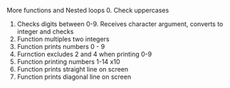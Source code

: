 More functions and Nested loops
0. Check uppercases
1. Checks digits between 0-9. Receives character argument, converts to integer and checks
2. Function multiples two integers
3. Function prints numbers 0 - 9
4. Furnction excludes 2 and 4 when printing 0-9
5. Function printing numbers 1-14 x10
6. Function prints straight line on screen
7. Function prints diagonal line on screen

